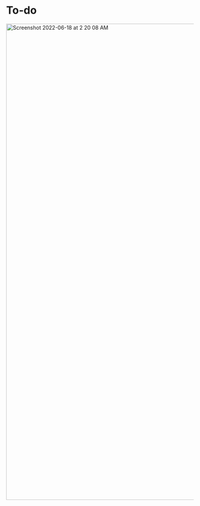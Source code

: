 # To-do

<img width="1280" alt="Screenshot 2022-06-18 at 2 20 08 AM" src="https://user-images.githubusercontent.com/107430204/174399392-6cd5627c-cd23-4b87-b2af-c7cd31154118.png">
